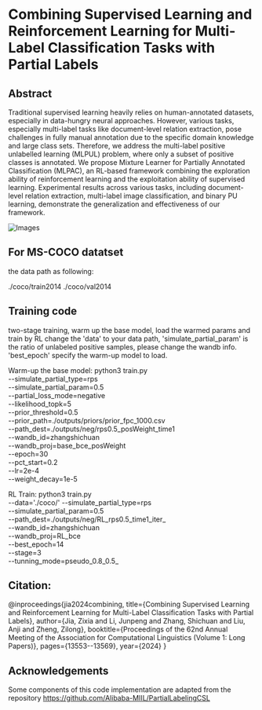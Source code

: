 # Combining Supervised Learning and Reinforcement Learning for Multi-Label Classification Tasks with Partial Labels

## Abstract
Traditional supervised learning heavily relies on human-annotated datasets, especially in data-hungry neural approaches. However, various tasks, especially multi-label tasks like document-level relation extraction, pose challenges in fully manual annotation due to the specific domain knowledge and large class sets. Therefore, we address the multi-label positive unlabelled learning (MLPUL) problem, where only a subset of positive classes is annotated. We propose Mixture Learner for Partially Annotated Classification (MLPAC), an RL-based framework combining the exploration ability of reinforcement learning and the exploitation ability of supervised learning. Experimental results across various tasks, including document-level relation extraction, multi-label image classification, and binary PU learning, demonstrate the generalization and effectiveness of our framework.

![Images](./img/overview.jpg "Trainig process")


## For MS-COCO datatset

the data path as following:

./coco/train2014
./coco/val2014

## Training code
two-stage training, warm up the base model, load the warmed params and train by RL
change the 'data' to your data path, 'simulate_partial_param' is the ratio of unlabeled positive samples, please change the wandb info. 'best_epoch' specify the warm-up model to load.

Warm-up the base model:
python3 train.py \
        --simulate_partial_type=rps \
        --simulate_partial_param=0.5 \
        --partial_loss_mode=negative \
        --likelihood_topk=5 \
        --prior_threshold=0.5 \
        --prior_path=./outputs/priors/prior_fpc_1000.csv \
        --path_dest=./outputs/neg/rps0.5_posWeight_time1 \
        --wandb_id=zhangshichuan \
        --wandb_proj=base_bce_posWeight \
        --epoch=30 \
        --pct_start=0.2 \
        --lr=2e-4 \
        --weight_decay=1e-5

RL Train:
python3 train.py \
        --data='./coco/'
        --simulate_partial_type=rps \
        --simulate_partial_param=0.5 \
        --path_dest=./outputs/neg/RL_rps0.5_time1_iter_ \
        --wandb_id=zhangshichuan \
        --wandb_proj=RL_bce \
        --best_epoch=14 \
        --stage=3 \
        --tunning_mode=pseudo_0.8_0.5_

## Citation:
@inproceedings{jia2024combining,
  title={Combining Supervised Learning and Reinforcement Learning for Multi-Label Classification Tasks with Partial Labels},
  author={Jia, Zixia and Li, Junpeng and Zhang, Shichuan and Liu, Anji and Zheng, Zilong},
  booktitle={Proceedings of the 62nd Annual Meeting of the Association for Computational Linguistics (Volume 1: Long Papers)},
  pages={13553--13569},
  year={2024}
}

## Acknowledgements
Some components of this code implementation are adapted from the repository https://github.com/Alibaba-MIIL/PartialLabelingCSL

